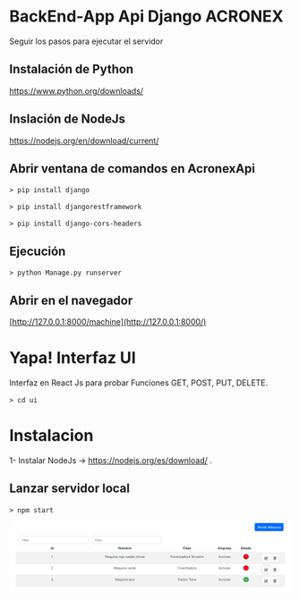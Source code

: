 # BackEnd-App Api Django ACRONEX
Seguir los pasos para ejecutar el servidor
## Instalación de Python 
https://www.python.org/downloads/
## Inslación de NodeJs
https://nodejs.org/en/download/current/
## Abrir ventana de comandos en AcronexApi
<!--sec data-title="Comandos" data-id="OSX_Linux_whoami" data-collapse=true ces-->


    > pip install django
    

<!--endsec-->
<!--sec data-title="Comandos" data-id="OSX_Linux_whoami" data-collapse=true ces-->


    > pip install djangorestframework
    

<!--endsec-->
<!--sec data-title="Comandos" data-id="OSX_Linux_whoami" data-collapse=true ces-->


    > pip install django-cors-headers
    

<!--endsec-->

## Ejecución
<!--sec data-title="Comandos" data-id="OSX_Linux_whoami" data-collapse=true ces-->


    > python Manage.py runserver
    

<!--endsec-->
## Abrir en el navegador
[http://127.0.0.1:8000/machine](http://127.0.0.1:8000/)

# Yapa! Interfaz UI
Interfaz en React Js para probar Funciones GET, POST, PUT, DELETE.
<!--sec data-title="Comandos" data-id="OSX_Linux_whoami" data-collapse=true ces-->


    > cd ui
    

<!--endsec-->
# Instalacion

1- Instalar NodeJs -> https://nodejs.org/es/download/ .

## Lanzar servidor local

<!--sec data-title="Comandos" data-id="OSX_Linux_whoami" data-collapse=true ces-->


    > npm start
    

<!--endsec-->
![screenshot](machines.PNG)
